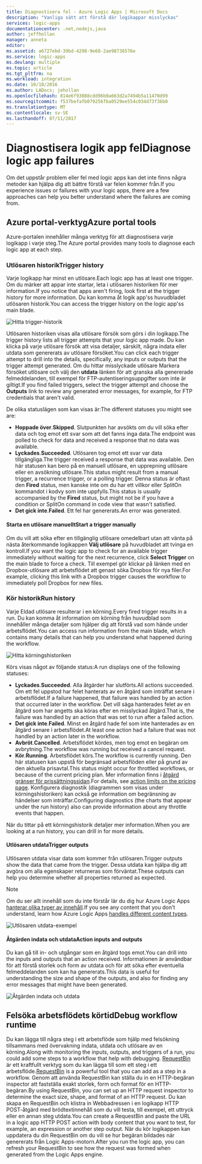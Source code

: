```yaml
---
title: Diagnostisera fel - Azure Logic Apps | Microsoft Docs
description: "Vanliga sätt att förstå där logikappar misslyckas"
services: logic-apps
documentationcenter: .net,nodejs,java
author: jeffhollan
manager: anneta
editor: 
ms.assetid: a6727ebd-39bd-4298-9e68-2ae98738576e
ms.service: logic-apps
ms.devlang: multiple
ms.topic: article
ms.tgt_pltfrm: na
ms.workload: integration
ms.date: 10/18/2016
ms.author: LADocs; jehollan
ms.openlocfilehash: 814e6f93088cdd96b0a663d2a7494b5a11470d99
ms.sourcegitcommit: f537befafb079256fba0529ee554c034d73f36b0
ms.translationtype: MT
ms.contentlocale: sv-SE
ms.lasthandoff: 07/11/2017
---
```

# <a name="diagnose-logic-app-failures"></a><span data-ttu-id="edfee-103">Diagnostisera logik app fel</span><span class="sxs-lookup"><span data-stu-id="edfee-103">Diagnose logic app failures</span></span>
<span data-ttu-id="edfee-104">Om det uppstår problem eller fel med logic apps kan det inte finns några metoder kan hjälpa dig att bättre förstå var felen kommer från.</span><span class="sxs-lookup"><span data-stu-id="edfee-104">If you experience issues or failures with your logic apps, there are a few approaches can help you better understand where the failures are coming from.</span></span>  

## <a name="azure-portal-tools"></a><span data-ttu-id="edfee-105">Azure portal-verktyg</span><span class="sxs-lookup"><span data-stu-id="edfee-105">Azure portal tools</span></span>
<span data-ttu-id="edfee-106">Azure-portalen innehåller många verktyg för att diagnostisera varje logikapp i varje steg.</span><span class="sxs-lookup"><span data-stu-id="edfee-106">The Azure portal provides many tools to diagnose each logic app at each step.</span></span>

### <a name="trigger-history"></a><span data-ttu-id="edfee-107">Utlösaren historik</span><span class="sxs-lookup"><span data-stu-id="edfee-107">Trigger history</span></span>

<span data-ttu-id="edfee-108">Varje logikapp har minst en utlösare.</span><span class="sxs-lookup"><span data-stu-id="edfee-108">Each logic app has at least one trigger.</span></span> <span data-ttu-id="edfee-109">Om du märker att appar inte startar, leta i utlösaren historiken för mer information.</span><span class="sxs-lookup"><span data-stu-id="edfee-109">If you notice that apps aren't firing, look first at the trigger history for more information.</span></span> <span data-ttu-id="edfee-110">Du kan komma åt logik app'ss huvudbladet utlösaren historik.</span><span class="sxs-lookup"><span data-stu-id="edfee-110">You can access the trigger history on the logic app'ss main blade.</span></span>

![Hitta trigger-historik][1]

<span data-ttu-id="edfee-112">Utlösaren historiken visas alla utlösare försök som görs i din logikapp.</span><span class="sxs-lookup"><span data-stu-id="edfee-112">The trigger history lists all trigger attempts that your logic app made.</span></span> <span data-ttu-id="edfee-113">Du kan klicka på varje utlösare försök att visa detaljer, särskilt, några indata eller utdata som genererats av utlösare försöket.</span><span class="sxs-lookup"><span data-stu-id="edfee-113">You can click each trigger attempt to drill into the details, specifically, any inputs or outputs that the trigger attempt generated.</span></span> <span data-ttu-id="edfee-114">Om du hittar misslyckade utlösare Markera försöket utlösare och välj den **utdata** länken för att granska alla genererade felmeddelanden, till exempel för FTP-autentiseringsuppgifter som inte är giltigt.</span><span class="sxs-lookup"><span data-stu-id="edfee-114">If you find failed triggers, select the trigger attempt and choose the **Outputs** link to review any generated error messages, for example, for FTP credentials that aren't valid.</span></span>

<span data-ttu-id="edfee-115">De olika statuslägen som kan visas är:</span><span class="sxs-lookup"><span data-stu-id="edfee-115">The different statuses you might see are:</span></span>

* <span data-ttu-id="edfee-116">**Hoppade över**.</span><span class="sxs-lookup"><span data-stu-id="edfee-116">**Skipped**.</span></span> <span data-ttu-id="edfee-117">Slutpunkten har avsökts om du vill söka efter data och tog emot ett svar som att det fanns inga data.</span><span class="sxs-lookup"><span data-stu-id="edfee-117">The endpoint was polled to check for data and received a response that no data was available.</span></span>
* <span data-ttu-id="edfee-118">**Lyckades**.</span><span class="sxs-lookup"><span data-stu-id="edfee-118">**Succeeded**.</span></span> <span data-ttu-id="edfee-119">Utlösaren tog emot ett svar var data tillgängliga.</span><span class="sxs-lookup"><span data-stu-id="edfee-119">The trigger received a response that data was available.</span></span> <span data-ttu-id="edfee-120">Den här statusen kan bero på en manuell utlösare, en upprepning utlösare eller en avsökning utlösare.</span><span class="sxs-lookup"><span data-stu-id="edfee-120">This status might result from a manual trigger, a recurrence trigger, or a polling trigger.</span></span> <span data-ttu-id="edfee-121">Denna status är oftast den **Fired** status, men kanske inte om du har ett villkor eller SplitOn kommandot i kodvy som inte uppfylls.</span><span class="sxs-lookup"><span data-stu-id="edfee-121">This status is usually accompanied by the **Fired** status, but might not be if you have a condition or SplitOn command in code view that wasn't satisfied.</span></span>
* <span data-ttu-id="edfee-122">**Det gick inte**.</span><span class="sxs-lookup"><span data-stu-id="edfee-122">**Failed**.</span></span> <span data-ttu-id="edfee-123">Ett fel har genererats.</span><span class="sxs-lookup"><span data-stu-id="edfee-123">An error was generated.</span></span>

#### <a name="start-a-trigger-manually"></a><span data-ttu-id="edfee-124">Starta en utlösare manuellt</span><span class="sxs-lookup"><span data-stu-id="edfee-124">Start a trigger manually</span></span>

<span data-ttu-id="edfee-125">Om du vill att söka efter en tillgänglig utlösare omedelbart utan att vänta på nästa återkommande logikappen **Välj utlösare** på huvudbladet att tvinga en kontroll.</span><span class="sxs-lookup"><span data-stu-id="edfee-125">If you want the logic app to check for an available trigger immediately without waiting for the next recurrence, click **Select Trigger** on the main blade to force a check.</span></span> <span data-ttu-id="edfee-126">Till exempel gör klickar på länken med en Dropbox-utlösare att arbetsflödet att genast söka Dropbox för nya filer.</span><span class="sxs-lookup"><span data-stu-id="edfee-126">For example, clicking this link with a Dropbox trigger causes the workflow to immediately poll Dropbox for new files.</span></span>

### <a name="run-history"></a><span data-ttu-id="edfee-127">Kör historik</span><span class="sxs-lookup"><span data-stu-id="edfee-127">Run history</span></span>

<span data-ttu-id="edfee-128">Varje Eldad utlösare resulterar i en körning.</span><span class="sxs-lookup"><span data-stu-id="edfee-128">Every fired trigger results in a run.</span></span> <span data-ttu-id="edfee-129">Du kan komma åt information om körning från huvudblad som innehåller många detaljer som hjälper dig att förstå vad som hände under arbetsflödet.</span><span class="sxs-lookup"><span data-stu-id="edfee-129">You can access run information from the main blade, which contains many details that can help you understand what happened during the workflow.</span></span>

![Hitta körningshistoriken][2]

<span data-ttu-id="edfee-131">Körs visas något av följande status:</span><span class="sxs-lookup"><span data-stu-id="edfee-131">A run displays one of the following statuses:</span></span>

* <span data-ttu-id="edfee-132">**Lyckades**.</span><span class="sxs-lookup"><span data-stu-id="edfee-132">**Succeeded**.</span></span> <span data-ttu-id="edfee-133">Alla åtgärder har slutförts.</span><span class="sxs-lookup"><span data-stu-id="edfee-133">All actions succeeded.</span></span> <span data-ttu-id="edfee-134">Om ett fel uppstod har felet hanterats av en åtgärd som inträffat senare i arbetsflödet.</span><span class="sxs-lookup"><span data-stu-id="edfee-134">If a failure happened, that failure was handled by an action that occurred later in the workflow.</span></span> <span data-ttu-id="edfee-135">Det vill säga hanterades felet av en åtgärd som har angetts ska köras efter en misslyckad åtgärd.</span><span class="sxs-lookup"><span data-stu-id="edfee-135">That is, the failure was handled by an action that was set to run after a failed action.</span></span>
* <span data-ttu-id="edfee-136">**Det gick inte**.</span><span class="sxs-lookup"><span data-stu-id="edfee-136">**Failed**.</span></span> <span data-ttu-id="edfee-137">Minst en åtgärd hade fel som inte hanterades av en åtgärd senare i arbetsflödet.</span><span class="sxs-lookup"><span data-stu-id="edfee-137">At least one action had a failure that was not handled by an action later in the workflow.</span></span>
* <span data-ttu-id="edfee-138">**Avbröt**.</span><span class="sxs-lookup"><span data-stu-id="edfee-138">**Cancelled**.</span></span> <span data-ttu-id="edfee-139">Arbetsflödet kördes, men tog emot en begäran om avbrytning.</span><span class="sxs-lookup"><span data-stu-id="edfee-139">The workflow was running but received a cancel request.</span></span>
* <span data-ttu-id="edfee-140">**Kör**.</span><span class="sxs-lookup"><span data-stu-id="edfee-140">**Running**.</span></span> <span data-ttu-id="edfee-141">Arbetsflödet körs.</span><span class="sxs-lookup"><span data-stu-id="edfee-141">The workflow is currently running.</span></span> <span data-ttu-id="edfee-142">Den här statusen kan uppstå för begränsad arbetsflöden eller på grund av den aktuella prisavtal.</span><span class="sxs-lookup"><span data-stu-id="edfee-142">This status might occur for throttled workflows, or because of the current pricing plan.</span></span> <span data-ttu-id="edfee-143">Mer information finns i [åtgärd gränser för prissättningssidan](https://azure.microsoft.com/pricing/details/app-service/plans/).</span><span class="sxs-lookup"><span data-stu-id="edfee-143">For details, see [action limits on the pricing page](https://azure.microsoft.com/pricing/details/app-service/plans/).</span></span> <span data-ttu-id="edfee-144">Konfigurera diagnostik (diagrammen som visas under körningshistoriken) kan också ge information om begränsning av händelser som inträffar.</span><span class="sxs-lookup"><span data-stu-id="edfee-144">Configuring diagnostics (the charts that appear under the run history) also can provide information about any throttle events that happen.</span></span>

<span data-ttu-id="edfee-145">När du tittar på ett körningshistorik detaljer mer information.</span><span class="sxs-lookup"><span data-stu-id="edfee-145">When you are looking at a run history, you can drill in for more details.</span></span>  

#### <a name="trigger-outputs"></a><span data-ttu-id="edfee-146">Utlösaren utdata</span><span class="sxs-lookup"><span data-stu-id="edfee-146">Trigger outputs</span></span>

<span data-ttu-id="edfee-147">Utlösaren utdata visar data som kommer från utlösaren.</span><span class="sxs-lookup"><span data-stu-id="edfee-147">Trigger outputs show the data that came from the trigger.</span></span> <span data-ttu-id="edfee-148">Dessa utdata kan hjälpa dig att avgöra om alla egenskaper returneras som förväntat.</span><span class="sxs-lookup"><span data-stu-id="edfee-148">These outputs can help you determine whether all properties returned as expected.</span></span>

> [!NOTE]
> <span data-ttu-id="edfee-149">Om du ser allt innehåll som du inte förstår lär du dig hur Azure Logic Apps [hanterar olika typer av innehåll](../logic-apps/logic-apps-content-type.md).</span><span class="sxs-lookup"><span data-stu-id="edfee-149">If you see any content that you don't understand, learn how Azure Logic Apps [handles different content types](../logic-apps/logic-apps-content-type.md).</span></span>
> 

![Utlösaren utdata-exempel][3]

#### <a name="action-inputs-and-outputs"></a><span data-ttu-id="edfee-151">Åtgärden indata och utdata</span><span class="sxs-lookup"><span data-stu-id="edfee-151">Action inputs and outputs</span></span>

<span data-ttu-id="edfee-152">Du kan gå till in- och utgångar som en åtgärd togs emot.</span><span class="sxs-lookup"><span data-stu-id="edfee-152">You can drill into the inputs and outputs that an action received.</span></span> <span data-ttu-id="edfee-153">Informationen är användbar för att förstå storlek och form av utdata och för att söka efter eventuella felmeddelanden som kan ha genererats.</span><span class="sxs-lookup"><span data-stu-id="edfee-153">This data is useful for understanding the size and shape of the outputs, and also for finding any error messages that might have been generated.</span></span>

![Åtgärden indata och utdata][4]

## <a name="debug-workflow-runtime"></a><span data-ttu-id="edfee-155">Felsöka arbetsflödets körtid</span><span class="sxs-lookup"><span data-stu-id="edfee-155">Debug workflow runtime</span></span>

<span data-ttu-id="edfee-156">Du kan lägga till några steg i ett arbetsflöde som hjälp med felsökning tillsammans med övervakning indata, utdata och utlösare av en körning.</span><span class="sxs-lookup"><span data-stu-id="edfee-156">Along with monitoring the inputs, outputs, and triggers of a run, you could add some steps to a workflow that help with debugging.</span></span> 
<span data-ttu-id="edfee-157">[RequestBin](http://requestb.in) är ett kraftfullt verktyg som du kan lägga till som ett steg i ett arbetsflöde.</span><span class="sxs-lookup"><span data-stu-id="edfee-157">[RequestBin](http://requestb.in) is a powerful tool that you can add as a step in a workflow.</span></span> <span data-ttu-id="edfee-158">Genom att använda RequestBin kan ställa du in en HTTP-begäran inspector att fastställa exakt storlek, form och format för en HTTP-begäran.</span><span class="sxs-lookup"><span data-stu-id="edfee-158">By using RequestBin, you can set up an HTTP request inspector to determine the exact size, shape, and format of an HTTP request.</span></span> <span data-ttu-id="edfee-159">Du kan skapa en RequestBin och klistra in Webbadressen i en logikapp HTTP POST-åtgärd med brödtextinnehåll som du vill testa, till exempel, ett uttryck eller en annan steg utdata.</span><span class="sxs-lookup"><span data-stu-id="edfee-159">You can create a RequestBin and paste the URL in a logic app HTTP POST action with body content that you want to test, for example, an expression or another step output.</span></span> <span data-ttu-id="edfee-160">När du kör logikappen kan uppdatera du din RequestBin om du vill se hur begäran bildades när genererats från Logic Apps-motorn.</span><span class="sxs-lookup"><span data-stu-id="edfee-160">After you run the logic app, you can refresh your RequestBin to see how the request was formed when generated from the Logic Apps engine.</span></span>

<!-- image references -->
[1]: ./media/logic-apps-diagnosing-failures/triggerhistory.png
[2]: ./media/logic-apps-diagnosing-failures/runhistory.png
[3]: ./media/logic-apps-diagnosing-failures/triggeroutputslink.png
[4]: ./media/logic-apps-diagnosing-failures/actionoutputs.png
